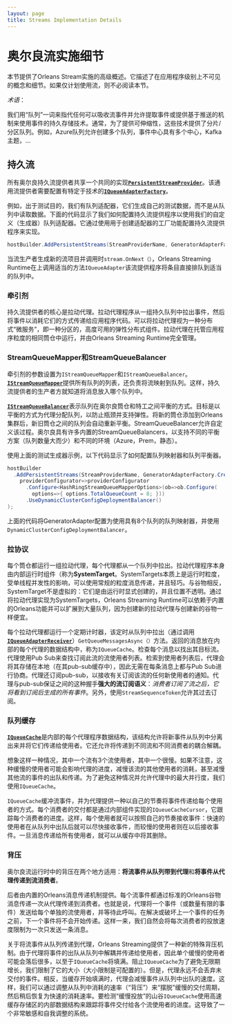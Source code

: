 ```yaml
---
layout: page
title: Streams Implementation Details
---
```


# 奥尔良流实施细节

本节提供了Orleans Stream实施的高级概述。它描述了在应用程序级别上不可见的概念和细节。如果仅计划使用流，则不必阅读本节。

*术语*：

我们用“队列”一词来指代任何可以吸收流事件并允许提取事件或提供基于推送的机制来使用事件的持久存储技术。通常，为了提供可伸缩性，这些技术提供了分片/分区队列。例如，Azure队列允许创建多个队列，事件中心具有多个中心，Kafka主题，...

## 持久流<a name="Persistent-Streams"></a>

所有奥尔良持久流提供者共享一个共同的实现[**`PersistentStreamProvider`**](https://github.com/dotnet/orleans/blob/master/src/Orleans.Core/Streams/PersistentStreams/PersistentStreamProvider.cs)。该通用流提供者需要配置有特定于技术的[**`IQueueAdapterFactory`**](https://github.com/dotnet/orleans/blob/master/src/Orleans.Core/Streams/QueueAdapters/IQueueAdapterFactory.cs)。

例如，出于测试目的，我们有队列适配器，它们生成自己的测试数据，而不是从队列中读取数据。下面的代码显示了我们如何配置持久流提供程序以使用我们的自定义（生成器）队列适配器。它通过使用用于创建适配器的工厂功能配置持久流提供程序来实现。

```csharp
hostBuilder.AddPersistentStreams(StreamProviderName, GeneratorAdapterFactory.Create);
```

当流生产者生成新的流项目并调用时`stream.OnNext（）`，Orleans Streaming Runtime在上调用适当的方法`IQueueAdapter`该流提供程序将条目直接排队到适当的队列中。

### 牵引剂<a name="Pulling-Agents"></a>

持久流提供者的核心是拉动代理。拉动代理程序从一组持久队列中拉出事件，然后将事件以消耗它们的方式传递给应用程序代码。可以将拉动代理视为一种分布式“微服务”，即一种分区的，高度可用的弹性分布式组件。拉动代理在托管应用程序粒度的相同筒仓中运行，并由Orleans Streaming Runtime完全管理。

### StreamQueueMapper和StreamQueueBalancer<a name="StreamQueueMapper-and-StreamQueueBalancer"></a>

牵引剂的参数设置为`IStreamQueueMapper`和`IStreamQueueBalancer`。[**`IStreamQueueMapper`**](https://github.com/dotnet/orleans/blob/master/src/Orleans.Core/Streams/QueueAdapters/IStreamQueueMapper.cs)提供所有队列的列表，还负责将流映射到队列。这样，持久流提供者的生产者方就知道将消息放入哪个队列中。

[**`IStreamQueueBalancer`**](https://github.com/dotnet/orleans/blob/master/src/Orleans.Core/Streams/PersistentStreams/IStreamQueueBalancer.cs)表示队列在奥尔良筒仓和特工之间平衡的方式。目标是以平衡的方式为代理分配队列，以防止瓶颈并支持弹性。将新的筒仓添加到Orleans集群后，新旧筒仓之间的队列会自动重新平衡。StreamQueueBalancer允许自定义该过程。奥尔良具有许多内置的StreamQueueBalancers，以支持不同的平衡方案（队列数量大而少）和不同的环境（Azure，Prem，静态）。

使用上面的测试生成器示例，以下代码显示了如何配置队列映射器和队列平衡器。

```csharp
hostBuilder
  .AddPersistentStreams(StreamProviderName, GeneratorAdapterFactory.Create,
    providerConfigurator=>providerConfigurator
      .Configure<HashRingStreamQueueMapperOptions>(ob=>ob.Configure(
        options=>{ options.TotalQueueCount = 8; }))
      .UseDynamicClusterConfigDeploymentBalancer()
);
```

上面的代码将GeneratorAdapter配置为使用具有8个队列的队列映射器，并使用`DynamicClusterConfigDeploymentBalancer`。

### 拉协议<a name="Pulling-Protocol"></a>

每个筒仓都运行一组拉动代理，每个代理都从一个队列中拉出。拉动代理程序本身由内部运行时组件（称为**SystemTarget**。SystemTargets本质上是运行时粒度，受单线程并发性的影响，可以使用常规的粒度消息传递，并且轻巧。与谷物相反，SystemTarget不是虚拟的：它们是由运行时显式创建的，并且位置不透明。通过将拉动代理实现为SystemTargets，Orleans Streaming Runtime可以依赖于内置的Orleans功能并可以扩展到大量队列，因为创建新的拉动代理与创建新的谷物一样便宜。

每个拉动代理都运行一个定期计时器，该定时从队列中拉出（通过调用[**`IQueueAdapterReceiver`**](https://github.com/dotnet/orleans/blob/master/src/Orleans.Core/Streams/QueueAdapters/IQueueAdapterReceiver.cs)）`GetQueueMessagesAsync（）`方法。返回的消息放在内部的每个代理的数据结构中，称为`IQueueCache`。检查每个消息以找出其目标流。代理使用Pub Sub来查找订阅此流的流使用者列表。检索到使用者列表后，代理会将其存储在本地（在其pub-sub缓存中），因此无需在每条消息上都与Pub Sub进行协商。代理还订阅pub-sub，以接收有关订阅该流的任何新使用者的通知。代理与pub-sub保证之间的这种握手**强大的流订阅语义**：*消费者订阅了流之后，它将看到订阅后生成的所有事件*。另外，使用`StreamSequenceToken`允许其过去订阅。

### 队列缓存<a name="Queue-Cache"></a>

[**`IQueueCache`**](https://github.com/dotnet/orleans/blob/master/src/Orleans.Core/Streams/QueueAdapters/IQueueCache.cs)是内部的每个代理程序数据结构，该结构允许将新事件从队列中分离出来并将它们传递给使用者。它还允许将传递到不同流和不同消费者的耦合解耦。

想象这样一种情况，其中一个流有3个流使用者，其中一个很慢。如果不注意，这种缓慢的使用者可能会影响代理的进度，减慢该流的其他使用者的消耗，甚至减慢其他流的事件的出队和传递。为了避免这种情况并允许代理中的最大并行度，我们使用`IQueueCache`。

`IQueueCache`缓冲流事件，并为代理提供一种以自己的节奏将事件传递给每个使用者的方式。每个消费者的交付都是通过内部组件实现的`IQueueCacheCursor`，它跟踪每个消费者的进度。这样，每个使用者就可以按照自己的节奏接收事件：快速的使用者在从队列中出队后就可以尽快接收事件，而较慢的使用者则在以后接收事件。一旦消息传递给所有使用者，就可以从缓存中将其删除。

### 背压<a name="Backpressure"></a>

奥尔良流运行时中的背压在两个地方适用：**将流事件从队列带到代理**和**将事件从代理传递到流消费者**。

后者由内置的Orleans消息传递机制提供。每个流事件都通过标准的Orleans谷物消息传递一次从代理传递到消费者。也就是说，代理将一个事件（或数量有限的事件）发送给每个单独的流使用者，并等待此呼叫。在解决或破坏上一个事件的任务之前，下一个事件将不会开始传递。这样一来，我们自然会将每次消费者的投放速度限制为一次只发送一条消息。

关于将流事件从队列传递到代理，Orleans Streaming提供了一种新的特殊背压机制。由于代理将事件的出队从队列中解耦并传递给使用者，因此单个缓慢的使用者可能会落后很多，以至于`IQueueCache`将填满。阻止`IQueueCache`为了避免无限期增长，我们限制了它的大小（大小限制是可配置的）。但是，代理永远不会丢弃未交付的事件。相反，当缓存开始填满时，代理会减慢事件从队列中出队的速度。这样，我们可以通过调整从队列中消耗的速率（“背压”）来“摆脱”缓慢的交付周期，然后稍后恢复为快速的消耗速率。要检测“缓慢投放”的山谷`IQueueCache`使用高速缓存存储区的内部数据结构来跟踪将事件交付给各个流使用者的进度。这导致了一个非常敏感和自我调整的系统。
